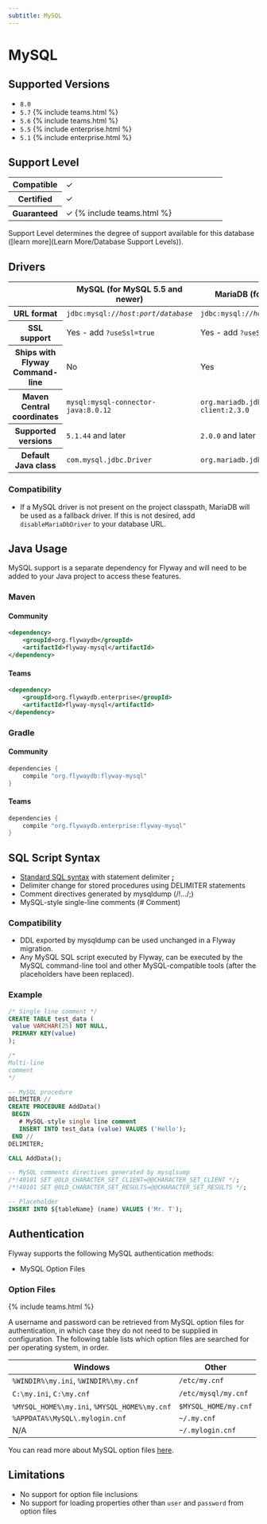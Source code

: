 ```yaml
---
subtitle: MySQL
---
```

# MySQL

## Supported Versions

- `8.0`
- `5.7` {% include teams.html %}
- `5.6` {% include teams.html %}
- `5.5` {% include enterprise.html %}
- `5.1` {% include enterprise.html %}

## Support Level

<table class="table">
    <tr>
        <th width="25%">Compatible</th>
        <td>&#10003;</td>
    </tr>
    <tr>
        <th width="25%">Certified</th>
        <td>&#10003;</td>
    </tr>
    <tr>
        <th width="25%">Guaranteed</th>
        <td>&#10003; {% include teams.html %}</td>
    </tr>
</table>

Support Level determines the degree of support available for this database ([learn more](Learn More/Database Support Levels)). 

## Drivers

<table class="table">
<thead>
<tr>
<th></th>
<th>MySQL (for MySQL 5.5 and newer)</th>
<th>MariaDB (for MySQL 5.1)</th>
</tr>
</thead>
<tr>
<th>URL format</th>
<td><code>jdbc:mysql://<i>host</i>:<i>port</i>/<i>database</i></code></td>
<td><code>jdbc:mysql://<i>host</i>:<i>port</i>/<i>database</i></code></td>
</tr>
<tr>
<th>SSL support</th>
<td>Yes - add <code>?useSsl=true</code></td>
<td>Yes - add <code>?useSsl=true</code></td>
</tr>
<tr>
<th>Ships with Flyway Command-line</th>
<td>No</td>
<td>Yes</td>
</tr>
<tr>
<th>Maven Central coordinates</th>
<td><code>mysql:mysql-connector-java:8.0.12</code></td>
<td><code>org.mariadb.jdbc:mariadb-java-client:2.3.0</code></td>
</tr>
<tr>
<th>Supported versions</th>
<td><code>5.1.44</code> and later</td>
<td><code>2.0.0</code> and later</td>
</tr>
<tr>
<th>Default Java class</th>
<td><code>com.mysql.jdbc.Driver</code></td>
<td><code>org.mariadb.jdbc.Driver</code></td>
</tr>
</table>

### Compatibility

- If a MySQL driver is not present on the project classpath, MariaDB will be used as a fallback driver. If this is not desired, add `disableMariaDbDriver` to your database URL.

## Java Usage
MySQL support is a separate dependency for Flyway and will need to be added to your Java project to access these features.

### Maven
#### Community
```xml
<dependency>
    <groupId>org.flywaydb</groupId>
    <artifactId>flyway-mysql</artifactId>
</dependency>
```
#### Teams
```xml
<dependency>
    <groupId>org.flywaydb.enterprise</groupId>
    <artifactId>flyway-mysql</artifactId>
</dependency>
```
### Gradle
#### Community
```groovy
dependencies {
    compile "org.flywaydb:flyway-mysql"
}
```
#### Teams
```groovy
dependencies {
    compile "org.flywaydb.enterprise:flyway-mysql"
}
```

## SQL Script Syntax

- [Standard SQL syntax](Concepts/migrations#sql-based-migrations#syntax) with statement delimiter **;**
- Delimiter change for stored procedures using DELIMITER statements
- Comment directives generated by mysqldump (/!.../;)
- MySQL-style single-line comments (# Comment)

### Compatibility

- DDL exported by mysqldump can be used unchanged in a Flyway migration.
- Any MySQL SQL script executed by Flyway, can be executed by the MySQL command-line tool and other
        MySQL-compatible tools (after the placeholders have been replaced).
        
### Example

```sql
/* Single line comment */
CREATE TABLE test_data (
 value VARCHAR(25) NOT NULL,
 PRIMARY KEY(value)
);

/*
Multi-line
comment
*/

-- MySQL procedure
DELIMITER //
CREATE PROCEDURE AddData()
 BEGIN
   # MySQL-style single line comment
   INSERT INTO test_data (value) VALUES ('Hello');
 END //
DELIMITER;

CALL AddData();

-- MySQL comments directives generated by mysqlsump
/*!40101 SET @OLD_CHARACTER_SET_CLIENT=@@CHARACTER_SET_CLIENT */;
/*!40101 SET @OLD_CHARACTER_SET_RESULTS=@@CHARACTER_SET_RESULTS */;

-- Placeholder
INSERT INTO ${tableName} (name) VALUES ('Mr. T');
```

## Authentication

Flyway supports the following MySQL authentication methods:

- MySQL Option Files

### Option Files
{% include teams.html %}

A username and password can be retrieved from MySQL option files for authentication, in which case they do not need to be supplied in configuration. The following table lists which option files are searched for per operating system, in order.

| Windows                                      | Other                |
|----------------------------------------------|----------------------|
| `%WINDIR%\my.ini`, `%WINDIR%\my.cnf`         | `/etc/my.cnf`        |
| `C:\my.ini`, `C:\my.cnf`                     | `/etc/mysql/my.cnf`  |
| `%MYSQL_HOME%\my.ini`, `%MYSQL_HOME%\my.cnf` | `$MYSQL_HOME/my.cnf` |
| `%APPDATA%\MySQL\.mylogin.cnf`               | `~/.my.cnf`          |
| N/A                                          | `~/.mylogin.cnf`     |

You can read more about MySQL option files [here](https://dev.mysql.com/doc/refman/8.0/en/option-files.html).

## Limitations

- No support for option file inclusions
- No support for loading properties other than `user` and `password` from option files
